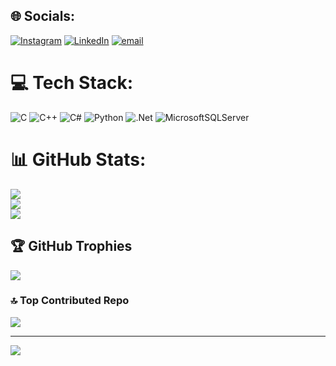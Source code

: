 
## 🌐 Socials:
[![Instagram](https://img.shields.io/badge/Instagram-%23E4405F.svg?logo=Instagram&logoColor=white)](https://instagram.com/ardavegok) [![LinkedIn](https://img.shields.io/badge/LinkedIn-%230077B5.svg?logo=linkedin&logoColor=white)](https://www.linkedin.com/in/arda-fırat-gök-06367928a/) [![email](https://img.shields.io/badge/Email-D14836?logo=gmail&logoColor=white)](ardafiratgok@gmail.com) 

# 💻 Tech Stack:
![C](https://img.shields.io/badge/c-%2300599C.svg?style=for-the-badge&logo=c&logoColor=white) ![C++](https://img.shields.io/badge/c++-%2300599C.svg?style=for-the-badge&logo=c%2B%2B&logoColor=white) ![C#](https://img.shields.io/badge/c%23-%23239120.svg?style=for-the-badge&logo=csharp&logoColor=white) ![Python](https://img.shields.io/badge/python-3670A0?style=for-the-badge&logo=python&logoColor=ffdd54) ![.Net](https://img.shields.io/badge/.NET-5C2D91?style=for-the-badge&logo=.net&logoColor=white) ![MicrosoftSQLServer](https://img.shields.io/badge/Microsoft%20SQL%20Server-CC2927?style=for-the-badge&logo=microsoft%20sql%20server&logoColor=white)
# 📊 GitHub Stats:
![](https://github-readme-stats.vercel.app/api?username=ArdaFiratGok1&theme=radical&hide_border=false&include_all_commits=true&count_private=false)<br/>
![](https://github-readme-streak-stats.herokuapp.com/?user=ArdaFiratGok1&theme=radical&hide_border=false)<br/>
![](https://github-readme-stats.vercel.app/api/top-langs/?username=ArdaFiratGok1&theme=radical&hide_border=false&include_all_commits=true&count_private=false&layout=compact)

## 🏆 GitHub Trophies
![](https://github-profile-trophy.vercel.app/?username=ArdaFiratGok1&theme=radical&no-frame=false&no-bg=false&margin-w=4)

### 🔝 Top Contributed Repo
![](https://github-contributor-stats.vercel.app/api?username=ArdaFiratGok1&limit=5&theme=tokyonight&combine_all_yearly_contributions=true)

---
[![](https://visitcount.itsvg.in/api?id=ArdaFiratGok1&icon=9&color=13)](https://visitcount.itsvg.in)

<!-- Proudly created with GPRM ( https://gprm.itsvg.in ) -->
